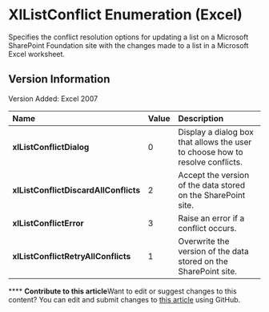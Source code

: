 
# XlListConflict Enumeration (Excel)

Specifies the conflict resolution options for updating a list on a Microsoft SharePoint Foundation site with the changes made to a list in a Microsoft Excel worksheet.


## Version Information

Version Added: Excel 2007 



|**Name**|**Value**|**Description**|
|:-----|:-----|:-----|
| **xlListConflictDialog**|0|Display a dialog box that allows the user to choose how to resolve conflicts.|
| **xlListConflictDiscardAllConflicts**|2|Accept the version of the data stored on the SharePoint site.|
| **xlListConflictError**|3|Raise an error if a conflict occurs.|
| **xlListConflictRetryAllConflicts**|1|Overwrite the version of the data stored on the SharePoint site.|

****   **Contribute to this article**Want to edit or suggest changes to this content? You can edit and submit changes to  [this article](https://github.com/jhershey00/VBA_Excel_Test/OpenXMLCon/articles/b34db86e-83eb-e952-7f01-d6806cf50884.md) using GitHub.

